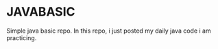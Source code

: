 # JAVABASIC
Simple java basic repo. In this repo, i just posted my daily java code i am practicing.
